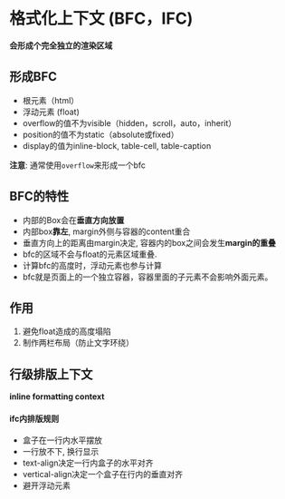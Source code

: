 # 格式化上下文 (BFC，IFC)

**会形成个完全独立的渲染区域**



## 形成BFC

- 根元素（html）
- 浮动元素 (float)
- overflow的值不为visible（hidden，scroll，auto，inherit）
- position的值不为static（absolute或fixed）
- display的值为inline-block, table-cell, table-caption

**注意**: 通常使用`overflow`来形成一个bfc





## BFC的特性

- 内部的Box会在**垂直方向放置**
- 内部box**靠左**, margin外侧与容器的content重合
- 垂直方向上的距离由margin决定, 容器内的box之间会发生**margin的重叠**
- bfc的区域不会与float的元素区域重叠.
- 计算bfc的高度时，浮动元素也参与计算
- bfc就是页面上的一个独立容器，容器里面的子元素不会影响外面元素。



## 作用

1. 避免float造成的高度塌陷
4. 制作两栏布局（防止文字环绕）



## 行级排版上下文

**inline formatting context**



#### ifc内排版规则

- 盒子在一行内水平摆放
- 一行放不下, 换行显示
- text-align决定一行内盒子的水平对齐
- vertical-align决定一个盒子在行内的垂直对齐
- 避开浮动元素




